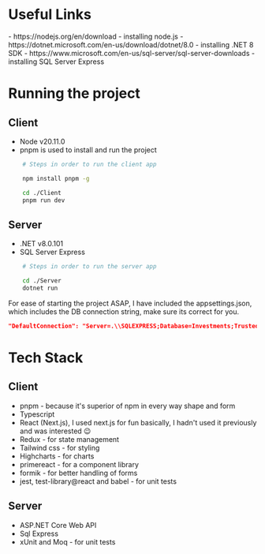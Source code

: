 <h1>Useful Links</h1>
- https://nodejs.org/en/download - installing node.js
- https://dotnet.microsoft.com/en-us/download/dotnet/8.0 - installing .NET 8 SDK
- https://www.microsoft.com/en-us/sql-server/sql-server-downloads - installing SQL Server Express

<h1>Running the project</h1>

## Client

- Node v20.11.0
- pnpm is used to install and run the project

```bash
    # Steps in order to run the client app

    npm install pnpm -g

    cd ./Client
    pnpm run dev
```

## Server

- .NET v8.0.101
- SQL Server Express

```bash
    # Steps in order to run the server app

    cd ./Server
    dotnet run
```

For ease of starting the project ASAP, I have included the appsettings.json, which includes the DB connection string, make sure its correct for you.

```json
"DefaultConnection": "Server=.\\SQLEXPRESS;Database=Investments;Trusted_Connection=True;Encrypt=False;"
```

<h1>Tech Stack</h1>

## Client

- pnpm - because it's superior of npm in every way shape and form
- Typescript
- React (Next.js), I used next.js for fun basically, I hadn't used it previously and was interested 😉
- Redux - for state management
- Tailwind css - for styling
- Highcharts - for charts
- primereact - for a component library
- formik - for better handling of forms
- jest, test-library@react and babel - for unit tests

## Server

- ASP.NET Core Web API
- Sql Express
- xUnit and Moq - for unit tests
